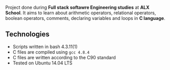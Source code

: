 Project done during **Full stack softawre Engineering studies** at **ALX School**. It aims to learn about arithmetic operators, relational operators, boolean operators, comments, declaring variables and loops in **C language**.

## Technologies 
* Scripts written in bash 4.3.11(1)
* C files are compiled using `gcc 4.8.4`
* C files are written according to the C90 standard 
* Tested on Ubuntu 14.04 LTS 

